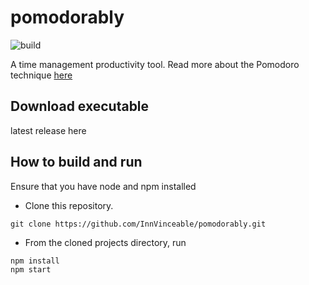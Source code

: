 # pomodorably
![build](https://github.com/InnVinceable/pomodorably/workflows/build/badge.svg?branch=master)

A time management productivity tool. Read more about the Pomodoro technique [here](https://en.wikipedia.org/wiki/Pomodoro_Technique)

## Download executable
latest release here

## How to build and run
Ensure that you have node and npm installed

- Clone this repository.
```
git clone https://github.com/InnVinceable/pomodorably.git
```

- From the cloned projects directory, run
```
npm install
npm start
```
